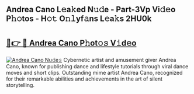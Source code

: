 ## Andrea Cano L𝚎a𝚔ed N𝚞𝚍e - Part-3Vp Vi𝚍𝚎o P𝚑𝚘tos - H𝚘𝚝 O𝚗𝚕yf𝚊ns L𝚎a𝚔s 2HU0k

# <h2><a href="http://kf74z1j.oniu.top/?m=Andrea+Cano">🔗👉 🔴 Andrea Cano P𝚑ot𝚘𝚜 V𝚒d𝚎o</a></h2>

[![Andrea Cano Nu𝚍e𝚜](https://i.imgur.com/0qMVB7G.gif)](http://kf74z1j.oniu.top/?m=Andrea+Cano)
Cybernetic artist and amusement giver Andrea Cano, known for publishing dance and lifestyle tutorials through viral dance moves and short clips. Outstanding mime artist Andrea Cano, recognized for their remarkable abilities and achievements in the art of silent storytelling.  
